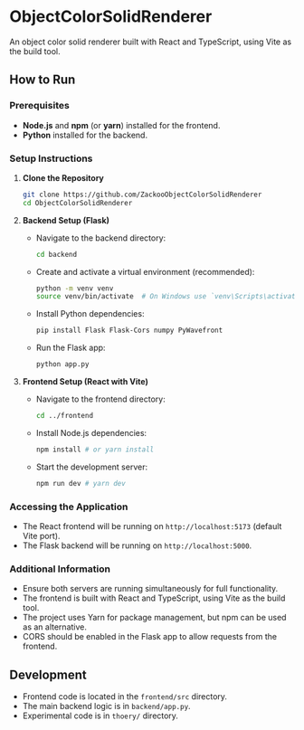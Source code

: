 # ObjectColorSolidRenderer

An object color solid renderer built with React and TypeScript, using Vite as the build tool.

## How to Run

### Prerequisites
- **Node.js** and **npm** (or **yarn**) installed for the frontend.
- **Python** installed for the backend.

### Setup Instructions

1. **Clone the Repository**
   ```bash
   git clone https://github.com/ZackooObjectColorSolidRenderer
   cd ObjectColorSolidRenderer
   ```

2. **Backend Setup (Flask)**
   - Navigate to the backend directory:
     ```bash
     cd backend
     ```
   - Create and activate a virtual environment (recommended):
     ```bash
     python -m venv venv
     source venv/bin/activate  # On Windows use `venv\Scripts\activate`
     ```
   - Install Python dependencies:
     ```bash
     pip install Flask Flask-Cors numpy PyWavefront
     ```
   - Run the Flask app:
     ```bash
     python app.py
     ```

3. **Frontend Setup (React with Vite)**
   - Navigate to the frontend directory:
     ```bash
     cd ../frontend
     ```
   - Install Node.js dependencies:
     ```bash
     npm install # or yarn install
     ```
   - Start the development server:
     ```bash
     npm run dev # yarn dev
     ```

### Accessing the Application
- The React frontend will be running on `http://localhost:5173` (default Vite port).
- The Flask backend will be running on `http://localhost:5000`.

### Additional Information
- Ensure both servers are running simultaneously for full functionality.
- The frontend is built with React and TypeScript, using Vite as the build tool.
- The project uses Yarn for package management, but npm can be used as an alternative.
- CORS should be enabled in the Flask app to allow requests from the frontend.

## Development
- Frontend code is located in the `frontend/src` directory.
- The main backend logic is in `backend/app.py`.
- Experimental code is in `thoery/` directory.